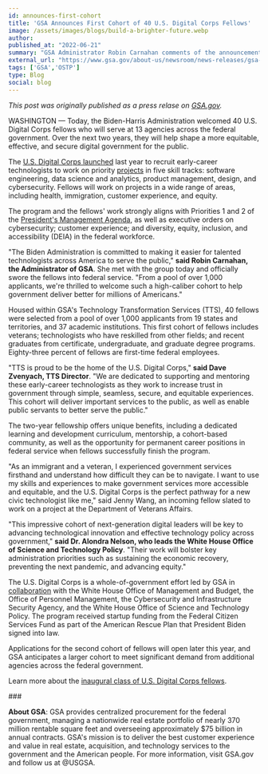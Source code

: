 ```yaml
---
id: announces-first-cohort
title: 'GSA Announces First Cohort of 40 U.S. Digital Corps Fellows'
image: /assets/images/blogs/build-a-brighter-future.webp
author: 
published_at: "2022-06-21"
summary: "GSA Administrator Robin Carnahan comments of the announcement of the inaugural class of U.S. Digital Corps Fellows."
external_url: "https://www.gsa.gov/about-us/newsroom/news-releases/gsa-announces-first-cohort-of-40-us-digital-corps-fellows-06212022"
tags: ['GSA','OSTP']
type: Blog
social: blog
---
```

*This post was originally published as a press relase on [GSA.gov](https://www.gsa.gov/about-us/newsroom/news-releases/gsa-announces-first-cohort-of-40-us-digital-corps-fellows-06212022).*

WASHINGTON — Today, the Biden-Harris Administration welcomed 40 U.S. Digital Corps fellows who will serve at 13 agencies across the federal government. Over the next two years, they will help shape a more equitable, effective, and secure digital government for the public.

The [U.S. Digital Corps launched](https://digitalcorps.gsa.gov/) last year to recruit early-career technologists to work on priority [projects](https://digitalcorps.gsa.gov/projects/) in five skill tracks: software engineering, data science and analytics, product management, design, and cybersecurity. Fellows will work on projects in a wide range of areas, including health, immigration, customer experience, and equity.

The program and the fellows' work strongly aligns with Priorities 1 and 2 of the [President's Management Agenda](https://www.performance.gov/pma/), as well as executive orders on cybersecurity; customer experience; and diversity, equity, inclusion, and accessibility (DEIA) in the federal workforce.

"The Biden Administration is committed to making it easier for talented technologists across America to serve the public," **said Robin Carnahan, the Administrator of GSA**. She met with the group today and officially swore the fellows into federal service. "From a pool of over 1,000 applicants, we're thrilled to welcome such a high-caliber cohort to help government deliver better for millions of Americans."

Housed within GSA's Technology Transformation Services (TTS), 40 fellows were selected from a pool of over 1,000 applicants from 19 states and territories, and 37 academic institutions. This first cohort of fellows includes veterans; technologists who have reskilled from other fields; and recent graduates from certificate, undergraduate, and graduate degree programs. Eighty-three percent of fellows are first-time federal employees.

"TTS is proud to be the home of the U.S. Digital Corps," **said Dave Zvenyach, TTS Director**. "We are dedicated to supporting and mentoring these early-career technologists as they work to increase trust in government through simple, seamless, secure, and equitable experiences. This cohort will deliver important services to the public, as well as enable public servants to better serve the public."

The two-year fellowship offers unique benefits, including a dedicated learning and development curriculum, mentorship, a cohort-based community, as well as the opportunity for permanent career positions in federal service when fellows successfully finish the program.

"As an immigrant and a veteran, I experienced government services firsthand and understand how difficult they can be to navigate. I want to use my skills and experiences to make government services more accessible and equitable, and the U.S. Digital Corps is the perfect pathway for a new civic technologist like me," said Jenny Wang, an incoming fellow slated to work on a project at the Department of Veterans Affairs.

"This impressive cohort of next-generation digital leaders will be key to advancing technological innovation and effective technology policy across government," **said Dr. Alondra Nelson, who leads the White House Office of Science and Technology Policy**. "Their work will bolster key administration priorities such as sustaining the economic recovery, preventing the next pandemic, and advancing equity."

The U.S. Digital Corps is a whole-of-government effort led by GSA in [collaboration](https://www.whitehouse.gov/omb/briefing-room/2022/06/10/preparing-to-welcome-the-2022-u-s-digital-corps/) with the White House Office of Management and Budget, the Office of Personnel Management, the Cybersecurity and Infrastructure Security Agency, and the White House Office of Science and Technology Policy. The program received startup funding from the Federal Citizen Services Fund as part of the American Rescue Plan that President Biden signed into law.

Applications for the second cohort of fellows will open later this year, and GSA anticipates a larger cohort to meet significant demand from additional agencies across the federal government.

Learn more about the [inaugural class of U.S. Digital Corps fellows](https://digitalcorps.gsa.gov/fellows/).

\###

**About GSA**: GSA provides centralized procurement for the federal government, managing a nationwide real estate portfolio of nearly 370 million rentable square feet and overseeing approximately $75 billion in annual contracts. GSA's mission is to deliver the best customer experience and value in real estate, acquisition, and technology services to the government and the American people. For more information, visit GSA.gov and follow us at @USGSA.
